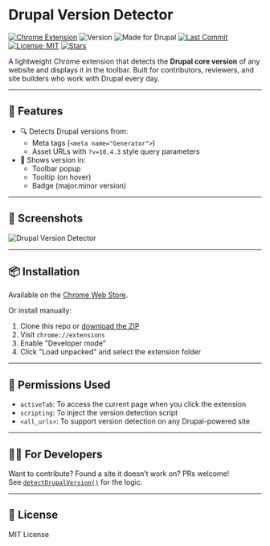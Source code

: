 # Drupal Version Detector

[![Chrome Extension](https://img.shields.io/badge/Chrome-Extension-brightgreen?logo=googlechrome&logoColor=white)](https://chromewebstore.google.com/detail/drupal-version-detector/dhanmiicielpdegicclkjbkgochdiihi)
![Version](https://img.shields.io/badge/version-1.0.0-blue)
![Made for Drupal](https://img.shields.io/badge/Drupal-Dev%20Tool-blue?logo=drupal)
[![Last Commit](https://img.shields.io/github/last-commit/baikho/drupal-tooler)](https://github.com/baikho/drupal-version-detector/commits/1.x)
[![License: MIT](https://img.shields.io/github/license/baikho/drupal-version-detector)](LICENSE)
[![Stars](https://img.shields.io/github/stars/baikho/drupal-tooler?style=social)](https://github.com/baikho/drupal-version-detector/stargazers)

A lightweight Chrome extension that detects the **Drupal core version** of any website and displays it in the toolbar. Built for contributors, reviewers, and site builders who work with Drupal every day.

---

## 🚀 Features

- 🔍 Detects Drupal versions from:
  - Meta tags (`<meta name="Generator">`)
  - Asset URLs with `?v=10.4.3` style query parameters
- 🎯 Shows version in:
  - Toolbar popup
  - Tooltip (on hover)
  - Badge (major.minor version)

---

## 📸 Screenshots

![Drupal Version Detector](https://github.com/user-attachments/assets/95898430-c8c7-4a05-bc77-019fc10cd1e3)

---

## 📦 Installation

Available on the [Chrome Web Store](https://chromewebstore.google.com/detail/drupal-version-detector/dhanmiicielpdegicclkjbkgochdiihi).

Or install manually:

1. Clone this repo or [download the ZIP](https://github.com/baikho/drupal-version-detector/releases)
2. Visit `chrome://extensions`
3. Enable "Developer mode"
4. Click "Load unpacked" and select the extension folder

---

## 🔐 Permissions Used

- `activeTab`: To access the current page when you click the extension
- `scripting`: To inject the version detection script
- `<all_urls>`: To support version detection on any Drupal-powered site

---

## 👨‍💻 For Developers

Want to contribute? Found a site it doesn’t work on? PRs welcome!  
See [`detectDrupalVersion()`](./content.js) for the logic.

---

## 📄 License

MIT License
